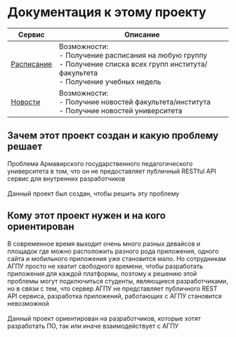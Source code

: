 # Документация к этому проекту

| Сервис                                      | Описание                                                                                                                                      |
|---------------------------------------------|-----------------------------------------------------------------------------------------------------------------------------------------------|
| [Расписание](docs/TimetableService/docs.md) | Возможности:<br/>- Получение расписания на любую группу<br/>- Получение списка всех групп института/факультета<br/>- Получение учебных недель |
| [Новости](docs/NewsService/docs.md)         | Возможности:<br/>- Получние новостей факультета/института<br/>- Получние новостей университета                                                |

## Зачем этот проект создан и какую проблему решает

Проблема Армавирского государственного педагогического университета в том, что он не предоставляет публичный RESTful API сервис для внутренних разработчиков
<br>
<br>
Данный проект был создан, чтобы решить эту проблему

## Кому этот проект нужен и на кого ориентирован

В современное время выходит очень много разных девайсов
и площадок где можно расположить разного рода приложения,
одного сайта и мобильного приложения уже становится мало.
Но сотрудникам АГПУ просто не хватит свободного времени, чтобы разработать
приложения для каждой платформы, поэтому к решению этой проблемы
могут подключиться студенты, являющиеся разработчиками,
но в связи с тем, что сервер АГПУ не представляет публичного REST API
сервиса, разработка приложений, работающих с АГПУ становится невозможной
<br>
<br>
Данный проект ориентирован на разработчиков, которые хотят
разработать ПО, так или иначе взаимодействует с АГПУ